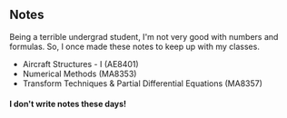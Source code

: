 ## Notes

Being a terrible undergrad student, I'm not very good with numbers and formulas. So, I once made these notes to keep up with my classes.

- Aircraft Structures - I (AE8401)
- Numerical Methods (MA8353)
- Transform Techniques & Partial Differential Equations (MA8357)

#### I don't write notes these days!